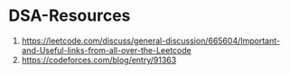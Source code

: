 # DSA-Resources

1. https://leetcode.com/discuss/general-discussion/665604/Important-and-Useful-links-from-all-over-the-Leetcode
2. https://codeforces.com/blog/entry/91363
